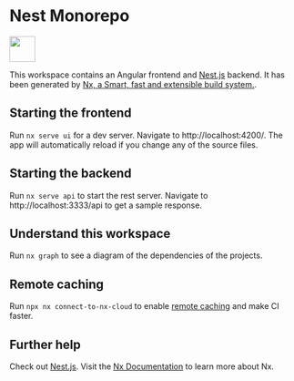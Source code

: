 # Nest Monorepo

<a alt="Nx logo" href="https://nx.dev" target="_blank" rel="noreferrer"><img src="https://raw.githubusercontent.com/nrwl/nx/master/images/nx-logo.png" width="45"></a>

This workspace contains an Angular frontend and [Nest.js](https://nestjs.com) backend. It has been generated by [Nx, a Smart, fast and extensible build system.](https://nx.dev).

## Starting the frontend

Run `nx serve ui` for a dev server. Navigate to http://localhost:4200/. The app will automatically reload if you change any of the source files.

## Starting the backend

Run `nx serve api` to start the rest server. Navigate to http://localhost:3333/api to get a sample response.

## Understand this workspace

Run `nx graph` to see a diagram of the dependencies of the projects.

## Remote caching

Run `npx nx connect-to-nx-cloud` to enable [remote caching](https://nx.app) and make CI faster.

## Further help

Check out [Nest.js](https://nestjs.com).
Visit the [Nx Documentation](https://nx.dev) to learn more about Nx.
